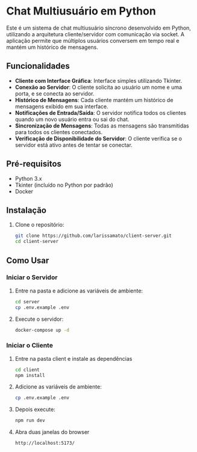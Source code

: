 # Chat Multiusuário em Python

Este é um sistema de chat multiusuário síncrono desenvolvido em Python, utilizando a arquitetura cliente/servidor com comunicação via socket. A aplicação permite que múltiplos usuários conversem em tempo real e mantém um histórico de mensagens.

## Funcionalidades

- **Cliente com Interface Gráfica**: Interface simples utilizando Tkinter.
- **Conexão ao Servidor**: O cliente solicita ao usuário um nome e uma porta, e se conecta ao servidor.
- **Histórico de Mensagens**: Cada cliente mantém um histórico de mensagens exibido em sua interface.
- **Notificações de Entrada/Saída**: O servidor notifica todos os clientes quando um novo usuário entra ou sai do chat.
- **Sincronização de Mensagens**: Todas as mensagens são transmitidas para todos os clientes conectados.
- **Verificação de Disponibilidade do Servidor**: O cliente verifica se o servidor está ativo antes de tentar se conectar.

## Pré-requisitos

- Python 3.x
- Tkinter (incluído no Python por padrão)
- Docker

## Instalação

1. Clone o repositório:
   ```bash
   git clone https://github.com/larissamato/client-server.git
   cd client-server
   ```
## Como Usar

### Iniciar o Servidor

1. Entre na pasta e adicione as variáveis de ambiente:
   ```bash
   cd server
   cp .env.example .env
   ```
2. Execute o servidor:
   ```bash
   docker-compose up -d
   ```
### Iniciar o Cliente

1. Entre na pasta client e instale as dependências  
   ```bash
   cd client
   npm install
   ```
2. Adicione as variáveis de ambiente:
   ```bash
   cp .env.example .env
   ```
3. Depois execute:
   ```bash
   npm run dev
   ```
4. Abra duas janelas do browser 
   ```bash
   http://localhost:5173/
   ```
